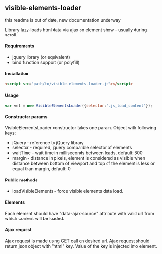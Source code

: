 ## visible-elements-loader ##

this readme is out of date, new documentation underway


Library lazy-loads html data via ajax on element show - usually during scroll.

#### Requirements ####
 * jquery library (or equivalent)
 * bind function support (or polyfill)



#### Installation ####
```html
<script src="path/to/visible-elements-loader.js"></script>
```

#### Usage ####
```javascript
var vel = new VisibleElementsLoader({selector:".js_load_content"});
```

#### Constructor params ####
VisibleElementsLoader constructor takes one param. Object with following keys:
 * jQuery - reference to jQuery library
 * selector - required, jquery compatible selector of elements
 * waitTime - wait time in milliseconds between loads, default: 800
 * margin - distance in pixels, element is considered as visible when distance between bottom of viewport and top of the element is less or equal than margin, default: 0
 

#### Public methods ####
  * loadVisibleElements - force visible elements data load.

#### Elements ####
Each element should have "data-ajax-source" attribute with valid url from which content will be loaded.

#### Ajax request ####
Ajax request is made using GET call on desired url. Ajax request should return json object with "html" key. Value of the key is injected into element.

